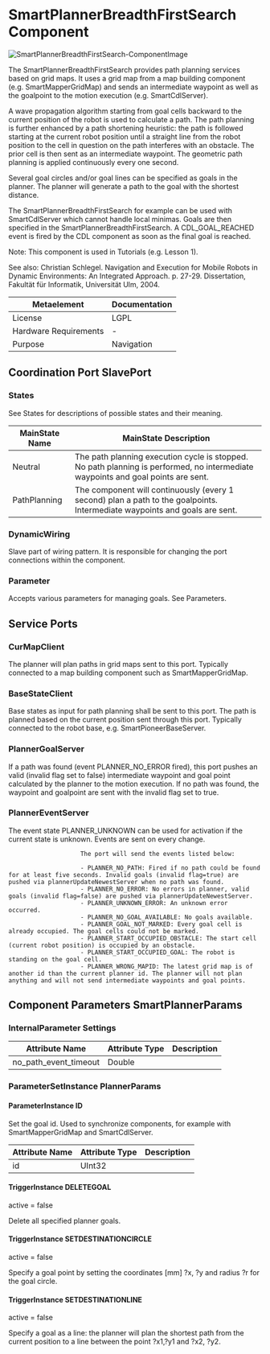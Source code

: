 # SmartPlannerBreadthFirstSearch Component

![SmartPlannerBreadthFirstSearch-ComponentImage](https://github.com/Servicerobotics-Ulm/ComponentRepository/blob/master/SmartPlannerBreadthFirstSearch/model/SmartPlannerBreadthFirstSearch.jpg)

The SmartPlannerBreadthFirstSearch provides path planning services based on grid maps. It uses a grid map from a map building component (e.g. SmartMapperGridMap) and sends an intermediate waypoint as well as the goalpoint to the motion execution (e.g. SmartCdlServer).

A wave propagation algorithm starting from goal cells backward to the current position of the robot is used to calculate a path. The path planning is further enhanced by a path shortening heuristic: the path is followed starting at the current robot position until a straight line from the robot position to the cell in question on the path interferes with an obstacle. The prior cell is then sent as an intermediate waypoint. The geometric path planning is applied continuously every one second.

Several goal circles and/or goal lines can be specified as goals in the planner. The planner will generate a path to the goal with the shortest distance.

The SmartPlannerBreadthFirstSearch for example can be used with SmartCdlServer which cannot handle local minimas. Goals are then specified in the SmartPlannerBreadthFirstSearch. A CDL_GOAL_REACHED event is fired by the CDL component as soon as the final goal is reached.

Note: This component is used in Tutorials (e.g. Lesson 1).

See also:
Christian Schlegel. Navigation and Execution for Mobile Robots in Dynamic Environments: An Integrated Approach. p. 27-29. Dissertation, Fakultät für Informatik, Universität Ulm, 2004. 

| Metaelement | Documentation |
|-------------|---------------|
| License | LGPL |
| Hardware Requirements | - |
| Purpose | 	Navigation |


## Coordination Port SlavePort


### States

See States for descriptions of possible states and their meaning.

| MainState Name | MainState Description |
|----------------|-----------------------|
| Neutral | The path planning execution cycle is stopped. No path planning is performed, no intermediate waypoints and goal points are sent. |
| PathPlanning | The component will continuously (every 1 second) plan a path to the goalpoints. Intermediate waypoints and goals are sent. |

### DynamicWiring

Slave part of wiring pattern. It is responsible for changing the port connections within the component.

### Parameter

Accepts various parameters for managing goals. See Parameters.

## Service Ports

### CurMapClient

The planner will plan paths in grid maps sent to this port. Typically connected to a map building component such as SmartMapperGridMap.

### BaseStateClient

Base states as input for path planning shall be sent to this port. The path is planned based on the current position sent through this port. Typically connected to the robot base, e.g. SmartPioneerBaseServer.

### PlannerGoalServer

If a path was found (event PLANNER_NO_ERROR fired), this port pushes an valid (invalid flag set to false) intermediate waypoint and goal point calculated by the planner to the motion execution. If no path was found, the waypoint and goalpoint are sent with the invalid flag set to true.

### PlannerEventServer

 The event state PLANNER_UNKNOWN can be used for activation if the current state is unknown. Events are sent on every change.

						The port will send the events listed below:

						- PLANNER_NO_PATH: Fired if no path could be found for at least five seconds. Invalid goals (invalid flag=true) are pushed via plannerUpdateNewestServer when no path was found.
						- PLANNER_NO_ERROR: No errors in planner, valid goals (invalid flag=false) are pushed via plannerUpdateNewestServer.
						- PLANNER_UNKNOWN_ERROR: An unknown error occurred.
						- PLANNER_NO_GOAL_AVAILABLE: No goals available.
						- PLANNER_GOAL_NOT_MARKED: Every goal cell is already occupied. The goal cells could not be marked.
						- PLANNER_START_OCCUPIED_OBSTACLE: The start cell (current robot position) is occupied by an obstacle.
						- PLANNER_START_OCCUPIED_GOAL: The robot is standing on the goal cell.
						- PLANNER_WRONG_MAPID: The latest grid map is of another id than the current planner id. The planner will not plan anything and will not send intermediate waypoints and goal points.



## Component Parameters SmartPlannerParams

### InternalParameter Settings

| Attribute Name | Attribute Type | Description |
|----------------|----------------|-------------|
| no_path_event_timeout | Double |  |

### ParameterSetInstance PlannerParams

#### ParameterInstance ID

Set the goal id. Used to synchronize components, for example with SmartMapperGridMap and SmartCdlServer.

| Attribute Name | Attribute Type | Description |
|----------------|----------------|-------------|
| id | UInt32 |  |

#### TriggerInstance DELETEGOAL

active = false

Delete all specified planner goals.

#### TriggerInstance SETDESTINATIONCIRCLE

active = false

Specify a goal point by setting the coordinates [mm] ?x, ?y and radius ?r for the goal circle.

#### TriggerInstance SETDESTINATIONLINE

active = false

Specify a goal as a line: the planner will plan the shortest path from the current position to a line between the point ?x1,?y1 and ?x2, ?y2.

